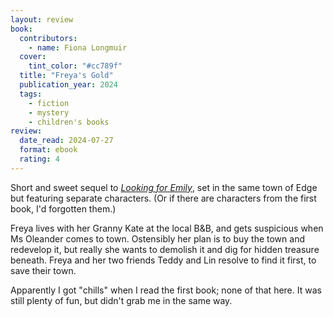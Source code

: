 ```yaml
---
layout: review
book:
  contributors:
    - name: Fiona Longmuir
  cover:
    tint_color: "#cc789f"
  title: "Freya's Gold"
  publication_year: 2024
  tags:
    - fiction
    - mystery
    - children's books
review:
  date_read: 2024-07-27
  format: ebook
  rating: 4
---
```

Short and sweet sequel to [*Looking for Emily*](/2022/looking-for-emily/), set in the same town of Edge but featuring separate characters.
(Or if there are characters from the first book, I'd forgotten them.)

Freya lives with her Granny Kate at the local B&B, and gets suspicious when Ms Oleander comes to town.
Ostensibly her plan is to buy the town and redevelop it, but really she wants to demolish it and dig for hidden treasure beneath.
Freya and her two friends Teddy and Lin resolve to find it first, to save their town.

Apparently I got "chills" when I read the first book; none of that here.
It was still plenty of fun, but didn't grab me in the same way.

